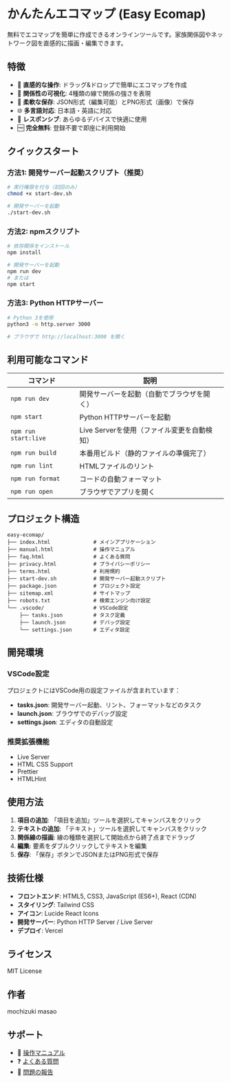 # かんたんエコマップ (Easy Ecomap)

無料でエコマップを簡単に作成できるオンラインツールです。家族関係図やネットワーク図を直感的に描画・編集できます。

## 特徴

- 🎨 **直感的な操作**: ドラッグ&ドロップで簡単にエコマップを作成
- 🔗 **関係性の可視化**: 4種類の線で関係の強さを表現
- 💾 **柔軟な保存**: JSON形式（編集可能）とPNG形式（画像）で保存
- 🌐 **多言語対応**: 日本語・英語に対応
- 📱 **レスポンシブ**: あらゆるデバイスで快適に使用
- 🆓 **完全無料**: 登録不要で即座に利用開始

## クイックスタート

### 方法1: 開発サーバー起動スクリプト（推奨）

```bash
# 実行権限を付与（初回のみ）
chmod +x start-dev.sh

# 開発サーバーを起動
./start-dev.sh
```

### 方法2: npmスクリプト

```bash
# 依存関係をインストール
npm install

# 開発サーバーを起動
npm run dev
# または
npm start
```

### 方法3: Python HTTPサーバー

```bash
# Python 3を使用
python3 -m http.server 3000

# ブラウザで http://localhost:3000 を開く
```

## 利用可能なコマンド

| コマンド | 説明 |
|---------|------|
| `npm run dev` | 開発サーバーを起動（自動でブラウザを開く） |
| `npm start` | Python HTTPサーバーを起動 |
| `npm run start:live` | Live Serverを使用（ファイル変更を自動検知） |
| `npm run build` | 本番用ビルド（静的ファイルの準備完了） |
| `npm run lint` | HTMLファイルのリント |
| `npm run format` | コードの自動フォーマット |
| `npm run open` | ブラウザでアプリを開く |

## プロジェクト構造

```
easy-ecomap/
├── index.html              # メインアプリケーション
├── manual.html             # 操作マニュアル
├── faq.html                # よくある質問
├── privacy.html            # プライバシーポリシー
├── terms.html              # 利用規約
├── start-dev.sh            # 開発サーバー起動スクリプト
├── package.json            # プロジェクト設定
├── sitemap.xml             # サイトマップ
├── robots.txt              # 検索エンジン向け設定
└── .vscode/                # VSCode設定
    ├── tasks.json          # タスク定義
    ├── launch.json         # デバッグ設定
    └── settings.json       # エディタ設定
```

## 開発環境

### VSCode設定

プロジェクトにはVSCode用の設定ファイルが含まれています：

- **tasks.json**: 開発サーバー起動、リント、フォーマットなどのタスク
- **launch.json**: ブラウザでのデバッグ設定
- **settings.json**: エディタの自動設定

### 推奨拡張機能

- Live Server
- HTML CSS Support
- Prettier
- HTMLHint

## 使用方法

1. **項目の追加**: 「項目を追加」ツールを選択してキャンバスをクリック
2. **テキストの追加**: 「テキスト」ツールを選択してキャンバスをクリック
3. **関係線の描画**: 線の種類を選択して開始点から終了点までドラッグ
4. **編集**: 要素をダブルクリックしてテキストを編集
5. **保存**: 「保存」ボタンでJSONまたはPNG形式で保存

## 技術仕様

- **フロントエンド**: HTML5, CSS3, JavaScript (ES6+), React (CDN)
- **スタイリング**: Tailwind CSS
- **アイコン**: Lucide React Icons
- **開発サーバー**: Python HTTP Server / Live Server
- **デプロイ**: Vercel

## ライセンス

MIT License

## 作者

mochizuki masao

## サポート

- 📖 [操作マニュアル](manual.html)
- ❓ [よくある質問](faq.html)
- 🐛 [問題の報告](https://github.com/mochizuki/easy-ecomap/issues)
